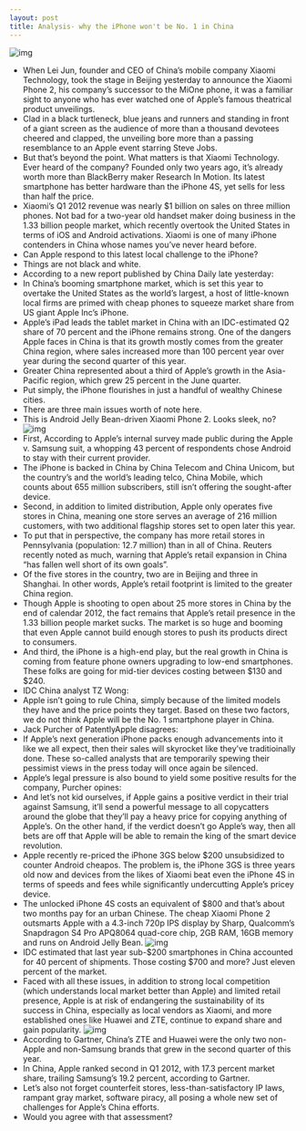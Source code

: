 ```yaml
---
layout: post
title: Analysis- why the iPhone won't be No. 1 in China
---
```

![img](http://media.idownloadblog.com/wp-content/uploads/2012/08/Lei-Jun-unveils-Xiaomi-Phone-2.jpg)
* When Lei Jun, founder and CEO of China’s mobile company Xiaomi Technology, took the stage in Beijing yesterday to announce the Xiaomi Phone 2, his company’s successor to the MiOne phone, it was a familiar sight to anyone who has ever watched one of Apple’s famous theatrical product unveilings.
* Clad in a black turtleneck, blue jeans and runners and standing in front of a giant screen as the audience of more than a thousand devotees cheered and clapped, the unveiling bore more than a passing resemblance to an Apple event starring Steve Jobs.
* But that’s beyond the point. What matters is that Xiaomi Technology. Ever heard of the company? Founded only two years ago, it’s already worth more than BlackBerry maker Research In Motion. Its latest smartphone has better hardware than the iPhone 4S, yet sells for less than half the price.
* Xiaomi’s Q1 2012 revenue was nearly $1 billion on sales on three million phones. Not bad for a two-year old handset maker doing business in the 1.33 billion people market, which recently overtook the United States in terms of iOS and Android activations. Xiaomi is one of many iPhone contenders in China whose names you’ve never heard before.
* Can Apple respond to this latest local challenge to the iPhone?
* Things are not black and white.
* According to a new report published by China Daily late yesterday:
* In China’s booming smartphone market, which is set this year to overtake the United States as the world’s largest, a host of little-known local firms are primed with cheap phones to squeeze market share from US giant Apple Inc’s iPhone.
* Apple’s iPad leads the tablet market in China with an IDC-estimated Q2 share of 70 percent and the iPhone remains strong. One of the dangers Apple faces in China is that its growth mostly comes from the greater China region, where sales increased more than 100 percent year over year during the second quarter of this year.
* Greater China represented about a third of Apple’s growth in the Asia-Pacific region, which grew 25 percent in the June quarter.
* Put simply, the iPhone flourishes in just a handful of wealthy Chinese cities.
* There are three main issues worth of note here.
* This is Android Jelly Bean-driven Xiaomi Phone 2. Looks sleek, no?
![img](http://media.idownloadblog.com/wp-content/uploads/2012/08/Xiaomi-Phone-2-five-up.jpg)
* First, According to Apple’s internal survey made public during the Apple v. Samsung suit, a whopping 43 percent of respondents chose Android to stay with their current provider.
* The iPhone is backed in China by China Telecom and China Unicom, but the country’s and the world’s leading telco, China Mobile, which counts about 655 million subscribers, still isn’t offering the sought-after device.
* Second, in addition to limited distribution, Apple only operates five stores in China, meaning one store serves an average of 216 million customers, with two additional flagship stores set to open later this year.
* To put that in perspective, the company has more retail stores in Pennsylvania (population: 12.7 million) than in all of China. Reuters recently noted as much, warning that Apple’s retail expansion in China “has fallen well short of its own goals”.
* Of the five stores in the country, two are in Beijing and three in Shanghai. In other words, Apple’s retail footprint is limited to the greater China region.
* Though Apple is shooting to open about 25 more stores in China by the end of calendar 2012, the fact remains that Apple’s retail presence in the 1.33 billion people market sucks. The market is so huge and booming that even Apple cannot build enough stores to push its products direct to consumers.
* And third, the iPhone is a high-end play, but the real growth in China is coming from feature phone owners upgrading to low-end smartphones. These folks are going for mid-tier devices costing between $130 and $240.
* IDC China analyst TZ Wong:
* Apple isn’t going to rule China, simply because of the limited models they have and the price points they target. Based on these two factors, we do not think Apple will be the No. 1 smartphone player in China.
* Jack Purcher of PatentlyApple disagrees:
* If Apple’s next generation iPhone packs enough advancements into it like we all expect, then their sales will skyrocket like they’ve traditioinally done. These so-called analysts that are temporarily spewing their pessimist views in the press today will once again be silenced. 
* Apple’s legal pressure is also bound to yield some positive results for the company, Purcher opines:
* And let’s not kid ourselves, if Apple gains a positive verdict in their trial against Samsung, it’ll send a powerful message to all copycatters around the globe that they’ll pay a heavy price for copying anything of Apple’s. On the other hand, if the verdict doesn’t go Apple’s way, then all bets are off that Apple will be able to remain the king of the smart device revolution. 
* Apple recently re-priced the iPhone 3GS below $200 unsubsidized to counter Android cheapos. The problem is, the iPhone 3GS is three years old now and devices from the likes of Xiaomi beat even the iPhone 4S in terms of speeds and fees while significantly undercutting Apple’s pricey device.
* The unlocked iPhone 4S costs an equivalent of $800 and that’s about two months pay for an urban Chinese. The cheap Xiaomi Phone 2 outsmarts Apple with a 4.3-inch 720p IPS display by Sharp, Qualcomm’s Snapdragon S4 Pro APQ8064 quad-core chip, 2GB RAM, 16GB memory and runs on Android Jelly Bean.
![img](http://media.idownloadblog.com/wp-content/uploads/2012/01/3GS-jailbreak.jpg)
* IDC estimated that last year sub-$200 smartphones in China accounted for 40 percent of shipments. Those costing $700 and more? Just eleven percent of the market.
* Faced with all these issues, in addition to strong local competition (which understands local market better than Apple) and limited retail presence, Apple is at risk of endangering the sustainability of its success in China, especially as local vendors as Xiaomi, and more established ones like Huawei and ZTE, continue to expand share and gain popularity.
![img](http://media.idownloadblog.com/wp-content/uploads/2012/08/Gartner-Q212-global-phone-sales.png)
* According to Gartner, China’s ZTE and Huawei were the only two non-Apple and non-Samsung brands that grew in the second quarter of this year.
* In China, Apple ranked second in Q1 2012, with 17.3 percent market share, trailing Samsung’s 19.2 percent, according to Gartner.
* Let’s also not forget counterfeit stores, less-than-satisfactory IP laws, rampant gray market, software piracy, all posing a whole new set of challenges for Apple’s China efforts.
* Would you agree with that assessment?

